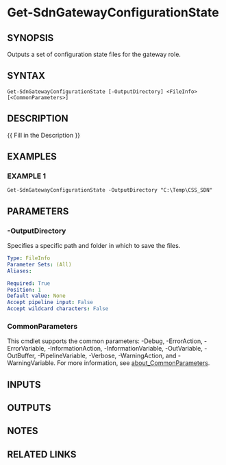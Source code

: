 # Get-SdnGatewayConfigurationState

## SYNOPSIS
Outputs a set of configuration state files for the gateway role.

## SYNTAX

```
Get-SdnGatewayConfigurationState [-OutputDirectory] <FileInfo> [<CommonParameters>]
```

## DESCRIPTION
{{ Fill in the Description }}

## EXAMPLES

### EXAMPLE 1
```
Get-SdnGatewayConfigurationState -OutputDirectory "C:\Temp\CSS_SDN"
```

## PARAMETERS

### -OutputDirectory
Specifies a specific path and folder in which to save the files.

```yaml
Type: FileInfo
Parameter Sets: (All)
Aliases:

Required: True
Position: 1
Default value: None
Accept pipeline input: False
Accept wildcard characters: False
```

### CommonParameters
This cmdlet supports the common parameters: -Debug, -ErrorAction, -ErrorVariable, -InformationAction, -InformationVariable, -OutVariable, -OutBuffer, -PipelineVariable, -Verbose, -WarningAction, and -WarningVariable. For more information, see [about_CommonParameters](http://go.microsoft.com/fwlink/?LinkID=113216).

## INPUTS

## OUTPUTS

## NOTES

## RELATED LINKS
